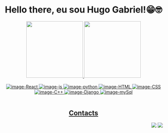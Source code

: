 <body>
  <h1 align="middle">Hello there, eu sou Hugo Gabriel!😁🤓</h1>
  <div align="center">
    <a href="https://github.com/HugooSantos">
    <img height="180em" src="https://github-readme-stats.vercel.app/api?username=HugooSantos&show_icons=true&theme=midnight-purple&include_all_commits=true&count_private=true"/>
    <img height="180em" src="https://github-readme-stats.vercel.app/api/top-langs/?username=HugooSantos&layout=compact&langs_count=7&theme=midnight-purple"/>
  </div>
  <div style="display: inline_block" align="center"><br>
    <img alt="image-React"  src="https://img.shields.io/badge/React-20232A?style=for-the-badge&logo=react&logoColor=61DAFB">
    <img alt="image-js"  src="https://img.shields.io/badge/JavaScript-323330?style=for-the-badge&logo=javascript&logoColor=F7DF1E">
    <img alt="image-python" src="https://img.shields.io/badge/Python-3776AB?style=for-the-badge&logo=python&logoColor=white">
    <img alt="image-HTML" src="https://img.shields.io/badge/HTML5-E34F26?style=for-the-badge&logo=html5&logoColor=white">
    <img alt="image-CSS" src="https://img.shields.io/badge/CSS3-1572B6?style=for-the-badge&logo=css3&logoColor=white">
    <img alt="image-C++" src="https://img.shields.io/badge/C%2B%2B-00599C?style=for-the-badge&logo=c%2B%2B&logoColor=white">
    <img alt="image-Django" src="https://img.shields.io/badge/Django-092E20?style=for-the-badge&logo=django&logoColor=white">
    <img alt="image-mySql" src="https://img.shields.io/badge/MySQL-00000F?style=for-the-badge&logo=mysql&logoColor=white">
  </div></br>
    <h2 align="center">Contacts</h2>
      <div align="end">
         <a href = "mailto:hugogabrieltjj@gmail.com@gmail.com"><img src="https://img.shields.io/badge/Gmail-D14836?style=for-the-badge&logo=gmail&logoColor=white"                          target="_blank" ></a>
         <a href="https://www.linkedin.com/in/hugo-gabriel-santos/" target="_blank"><img src="https://img.shields.io/badge/-LinkedIn-%230077B5?style=for-the-badge&logo=linkedin&logoColor=white" target="_blank">
         </a> 
      </div>
    </div>
</body>
